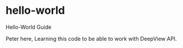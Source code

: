 # hello-world
Hello-World Guide

Peter here, Learning this code to be able to work with DeepView API. 
